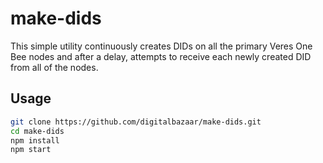 # make-dids
This simple utility continuously creates DIDs on all the primary
Veres One Bee nodes and after a delay, attempts to receive each newly created
DID from all of the nodes.

## Usage
```sh
git clone https://github.com/digitalbazaar/make-dids.git
cd make-dids
npm install
npm start
```

